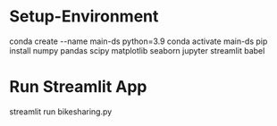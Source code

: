 # Setup-Environment
conda create --name main-ds python=3.9 
conda activate main-ds 
pip install numpy pandas scipy matplotlib seaborn jupyter streamlit babel

# Run Streamlit App
streamlit run bikesharing.py
